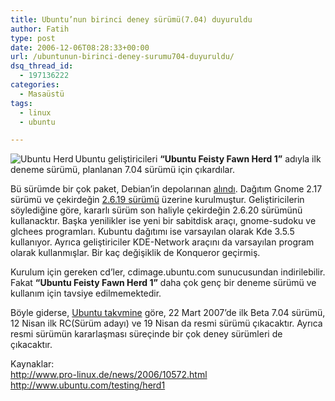 ```yaml
---
title: Ubuntu’nun birinci deney sürümü(7.04) duyuruldu
author: Fatih
type: post
date: 2006-12-06T08:28:33+00:00
url: /ubuntunun-birinci-deney-surumu704-duyuruldu/
dsq_thread_id:
  - 197136222
categories:
  - Masaüstü
tags:
  - linux
  - ubuntu

---
```

<img src="https://www.murekkep.org/wp-content/uploads/2006/12/boabob.png" alt="Ubuntu Herd" align="left" />

Ubuntu geliştiricileri **&#8220;Ubuntu Feisty Fawn Herd 1&#8221;** adıyla ilk deneme sürümü, planlanan 7.04 sürümü için çıkardılar. 

Bü sürümde bir çok paket, Debian&#8217;in depolarınan [alındı][1]. Dağıtım Gnome 2.17 sürümü ve çekirdeğin [2.6.19 sürümü][2] üzerine kurulmuştur. Geliştiricilerin söylediğine göre, kararlı sürüm son haliyle çekirdeğin 2.6.20 sürümünü kullanacktır. Başka yenilikler ise yeni bir sabitdisk araçı, gnome-sudoku ve glchees programları. Kubuntu dağıtımı ise varsayılan olarak Kde 3.5.5 kullanıyor. Ayrıca geliştiriciler KDE-Network araçını da varsayılan program olarak kullanmışlar. Bir kaç değişiklik de Konqueror geçirmiş.

Kurulum için gereken cd&#8217;ler, cdimage.ubuntu.com sunucusundan indirilebilir.  
Fakat **&#8220;Ubuntu Feisty Fawn Herd 1&#8221;** daha çok genç bir deneme sürümü ve kullanım için tavsiye edilmemektedir. 

Böyle giderse, [Ubuntu takvmine][3] göre, 22 Mart 2007&#8217;de ilk Beta 7.04 sürümü, 12 Nisan ilk RC(Sürüm adayı) ve 19 Nisan da resmi sürümü çıkacaktır. Ayrıca resmi sürümün kararlaşması süreçinde bir çok deney sürümleri de çıkacaktır.

Kaynaklar:  
<http://www.pro-linux.de/news/2006/10572.html>  
<http://www.ubuntu.com/testing/herd1>

 [1]: https://wiki.ubuntu.com/UbuntuWeeklyNewsletter/Issue22#head-4517186ac5555585fc00d672877a66399da3710b
 [2]: http://kernelnewbies.org/Linux_2_6_19
 [3]: https://wiki.ubuntu.com/FeistyReleaseSchedule